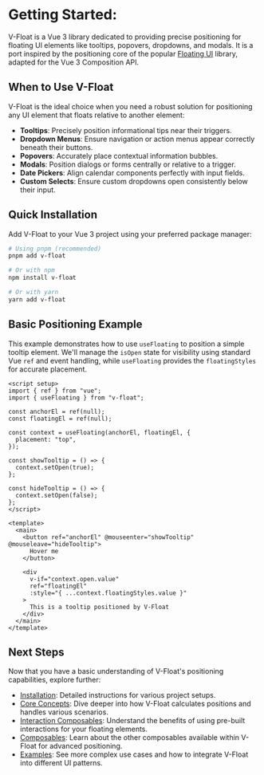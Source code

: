 # Getting Started:

V-Float is a Vue 3 library dedicated to providing precise positioning for floating UI elements like tooltips, popovers, dropdowns, and modals. It is a port inspired by the positioning core of the popular [Floating UI](https://floating-ui.com/) library, adapted for the Vue 3 Composition API.

## When to Use V-Float

V-Float is the ideal choice when you need a robust solution for positioning any UI element that floats relative to another element:

- **Tooltips**: Precisely position informational tips near their triggers.
- **Dropdown Menus**: Ensure navigation or action menus appear correctly beneath their buttons.
- **Popovers**: Accurately place contextual information bubbles.
- **Modals**: Position dialogs or forms centrally or relative to a trigger.
- **Date Pickers**: Align calendar components perfectly with input fields.
- **Custom Selects**: Ensure custom dropdowns open consistently below their input.

## Quick Installation

Add V-Float to your Vue 3 project using your preferred package manager:

```bash
# Using pnpm (recommended)
pnpm add v-float

# Or with npm
npm install v-float

# Or with yarn
yarn add v-float
```

## Basic Positioning Example

This example demonstrates how to use `useFloating` to position a simple tooltip element. We'll manage the `isOpen` state for visibility using standard Vue `ref` and event handling, while `useFloating` provides the `floatingStyles` for accurate placement.

```vue
<script setup>
import { ref } from "vue";
import { useFloating } from "v-float";

const anchorEl = ref(null);
const floatingEl = ref(null);

const context = useFloating(anchorEl, floatingEl, {
  placement: "top",
});

const showTooltip = () => {
  context.setOpen(true);
};

const hideTooltip = () => {
  context.setOpen(false);
};
</script>

<template>
  <main>
    <button ref="anchorEl" @mouseenter="showTooltip" @mouseleave="hideTooltip">
      Hover me
    </button>

    <div
      v-if="context.open.value"
      ref="floatingEl"
      :style="{ ...context.floatingStyles.value }"
    >
      This is a tooltip positioned by V-Float
    </div>
  </main>
</template>
```

## Next Steps

Now that you have a basic understanding of V-Float's positioning capabilities, explore further:

- [Installation](/guide/installation): Detailed instructions for various project setups.
- [Core Concepts](/guide/concepts): Dive deeper into how V-Float calculates positions and handles various scenarios.
- [Interaction Composables](/guide/interactions): Understand the benefits of using pre-built interactions for your floating elements.
- [Composables](/composables/): Learn about the other composables available within V-Float for advanced positioning.
- [Examples](/examples/): See more complex use cases and how to integrate V-Float into different UI patterns.
